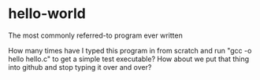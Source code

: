 # hello-world
The most commonly referred-to program ever written

How many times have I typed this program in from scratch and run "gcc -o hello hello.c"
to get a simple test executable?  How about we put that thing into github and stop
typing it over and over?
